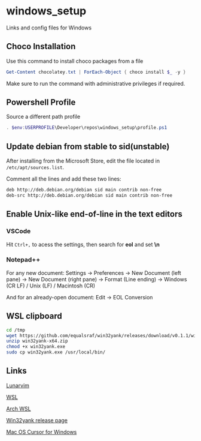 # windows_setup

Links and config files for Windows

## Choco Installation

Use this command to install choco packages from a file

```powershell
Get-Content chocolatey.txt | ForEach-Object { choco install $_ -y }
```

 Make sure to run the command with administrative privileges if required.

## Powershell Profile

Source a different path profile

```powershell
. $env:USERPROFILE\Developer\repos\windows_setup\profile.ps1
```

## Update debian from stable to sid(unstable)
After installing from the Microsoft Store, edit the file located in `/etc/apt/sources.list`.

Comment all the lines and add these two lines:
```bash
deb http://deb.debian.org/debian sid main contrib non-free
deb-src http://deb.debian.org/debian sid main contrib non-free
```

## Enable Unix-like end-of-line in the text editors

### VSCode
Hit `Ctrl+,` to acess the settings, then search for **eol** and set **\n**

### Notepad++
For any new document: Settings -> Preferences -> New Document (left pane) -> New Document (right pane) -> Format (Line ending) -> Windows (CR LF) / Unix (LF) / Macintosh (CR)

And for an already-open document: Edit -> EOL Conversion


## WSL clipboard

```bash
cd /tmp
wget https://github.com/equalsraf/win32yank/releases/download/v0.1.1/win32yank-x64.zip
unzip win32yank-x64.zip
chmod +x win32yank.exe
sudo cp win32yank.exe /usr/local/bin/
```





## Links

   [Lunarvim](https://www.lunarvim.org/)

   [WSL](https://docs.microsoft.com/pt-br/windows/wsl/install-win10)

   [Arch WSL](https://github.com/yuk7/ArchWSL)

   [Win32yank release page](https://github.com/equalsraf/win32yank/releases)  

   [Mac OS Cursor for Windows](https://github.com/antiden/macOS-cursors-for-Windows/tree/main)  

